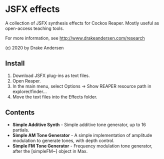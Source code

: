 # JSFX effects
A collection of JSFX synthesis effects for Cockos Reaper. Mostly useful as open-access teaching tools.

For more information, see http://www.drakeandersen.com/research

(c) 2020 by Drake Andersen

## Install
1. Download JSFX plug-ins as text files.
2. Open Reaper.
3. In the main menu, select Options -> Show REAPER resource path in explorer/finder...
4. Move the text files into the Effects folder.

## Contents
- **Simple Additive Synth** - Simple additive tone generator, up to 16 partials.
- **Simple AM Tone Generator** - A simple implementation of amplitude modulation to generate tones, with depth control.
- **Simple FM Tone Generator** - Frequency modulation tone generator, after the [simpleFM~] object in Max.
